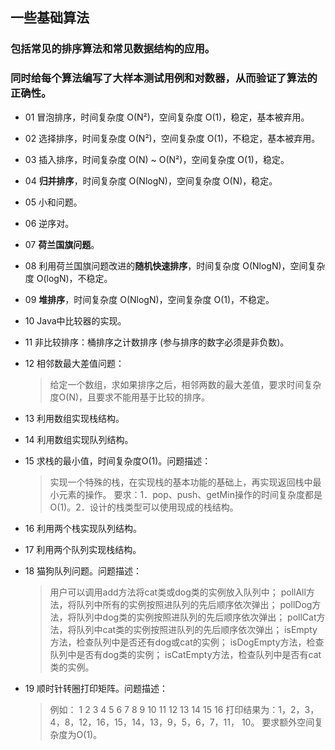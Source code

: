 ## 一些基础算法
### 包括常见的排序算法和常见数据结构的应用。
### 同时给每个算法编写了大样本测试用例和对数器，从而验证了算法的正确性。

- 01 冒泡排序，时间复杂度 O(N²)，空间复杂度 O(1)，稳定，基本被弃用。

- 02 选择排序，时间复杂度 O(N²)，空间复杂度 O(1)，不稳定，基本被弃用。

- 03 插入排序，时间复杂度 O(N) ~ O(N²)，空间复杂度 O(1)，稳定。

- 04 **归并排序**，时间复杂度 O(NlogN)，空间复杂度 O(N)，稳定。

- 05 小和问题。

- 06 逆序对。

- 07 **荷兰国旗问题**。

- 08 利用荷兰国旗问题改进的**随机快速排序**，时间复杂度 O(NlogN)，空间复杂度 O(logN)，不稳定。

- 09 **堆排序**，时间复杂度 O(NlogN)，空间复杂度 O(1)，不稳定。

- 10 Java中比较器的实现。

- 11 非比较排序：桶排序之计数排序 (参与排序的数字必须是非负数)。

- 12 相邻数最大差值问题：

  > 给定一个数组，求如果排序之后，相邻两数的最大差值，要求时间复杂度O(N)，且要求不能用基于比较的排序。

- 13 利用数组实现栈结构。

- 14 利用数组实现队列结构。

- 15 求栈的最小值，时间复杂度O(1)。问题描述：
  > 实现一个特殊的栈，在实现栈的基本功能的基础上，再实现返回栈中最小元素的操作。
  要求：1．pop、push、getMin操作的时间复杂度都是O(1)。2．设计的栈类型可以使用现成的栈结构。
  
- 16 利用两个栈实现队列结构。

- 17 利用两个队列实现栈结构。

- 18 猫狗队列问题。问题描述：
  > 用户可以调用add方法将cat类或dog类的实例放入队列中；
  pollAll方法，将队列中所有的实例按照进队列的先后顺序依次弹出；
  pollDog方法，将队列中dog类的实例按照进队列的先后顺序依次弹出；
  pollCat方法，将队列中cat类的实例按照进队列的先后顺序依次弹出；
  isEmpty方法，检查队列中是否还有dog或cat的实例； 
  isDogEmpty方法，检查队列中是否有dog类的实例；
  isCatEmpty方法，检查队列中是否有cat类的实例。
  
- 19 顺时针转圈打印矩阵。问题描述：
  > 例如： 1 2 3 4 5 6 7 8 9 10 11 12 13 14 15 16 打印结果为：1，2，3，4，8，12，16，15，14，13，9，5，6，7，11， 10。
  要求额外空间复杂度为O(1)。